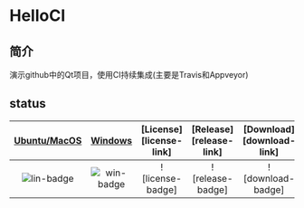 # HelloCI

## 简介

演示github中的Qt项目，使用CI持续集成(主要是Travis和Appveyor)

## status
| [Ubuntu/MacOS][lin-link] | [Windows][win-link] |[License][license-link] | [Release][release-link]|[Download][download-link]|
| :---------------: | :-----------------: | :-----------------:|:-----------------: |:-----------------: |
| ![lin-badge]      | ![win-badge]        | ![license-badge] |![release-badge] | ![download-badge]|

[lin-badge]: https://travis-ci.org/ken626014896/HelloCI.svg?branch=master "Travis build status"
[lin-link]: https://travis-ci.org/ken626014896/HelloCI "Travis build status"
[win-badge]: https://ci.appveyor.com/api/projects/status/lmjg94mg5yecqa8w?svg=true "AppVeyor build status"
[win-link]: https://ci.appveyor.com/project/ken626014896/helloci "AppVeyor build status"
